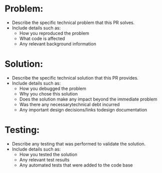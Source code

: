 # **Problem:**

- Describe the specific technical problem that this PR solves.
- Include  details such as:
    - How you reproduced the problem
    - What code is affected
    - Any relevant background information

# **Solution:**

- Describe the specific technical solution that this PR provides.
- Include details such as:
    - How you debugged the problem
    - Why you chose this solution
    - Does the solution make any impact beyond the immediate problem
    - Was there any necessarytechnical debt incurred
    - Any important design decisions/links todesign documentation

# **Testing:**

- Describe any testing that was performed to validate the solution.
- Include details such as:
    - How you tested the solution
    - Any relevant test results
    - Any automated tests that were added to the code base
